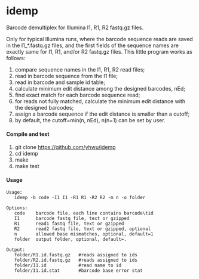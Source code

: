 idemp
=====

Barcode demultiplex for Illumina I1, R1, R2 fastq.gz files. 

Only for typical Illumina runs, where the barcode sequence reads are saved in the I1_*.fastq.gz files, and the first fields of the sequence names are exactly same for I1, R1, and/or R2 fastq.gz files. This little program works as follows:

1. compare sequence names in the I1, R1, R2 read files;
2. read in barcode sequence from the I1 file;
3. read in barcode and sample id table;
4. calculate minimum edit distance among the designed barcodes, nEd;
5. find exact match for each barcode sequence read;
6. for reads not fully matched, calculate the minimum edit distance with the designed barcodes;
7. assign a barcode sequence if the edit distance is smaller than a cutoff;
8. by default, the cutoff=min(n, nEd), n(n=1) can be set by user.

#### Compile and test

1. git clone https://github.com/yhwu/idemp
2. cd idemp
3. make
4. make test

#### Usage
```
Usage:
   idemp -b code -I1 I1 -R1 R1 -R2 R2 -m n -o folder

Options:
   code    barcode file, each line contains barcode\tid
   I1      barcode fastq file, text or gzipped
   R1      read1 fastq file, text or gzipped
   R2      read2 fastq file, text or gzipped, optional
   n       allowed base mismatches, optional, default=1
   folder  output folder, optional, default=.

Output:
   folder/R1.id.fastq.gz   #reads assigned to ids
   folder/R2.id.fastq.gz   #reads assigned to ids
   folder/I1.id            #read name to id
   folder/I1.id.stat       #barcode base error stat
```
